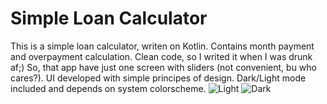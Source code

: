 # Simple Loan Calculator
This is a simple loan calculator, writen on Kotlin. Contains month payment and overpayment calculation. Clean code, so I writed it when I was drunk af;)
So, that app have just one screen with sliders (not convenient, bu who cares?). UI developed with simple principes of design. Dark/Light mode included and depends on system colorscheme.
![Light](https://user-images.githubusercontent.com/96063296/148092234-cc40f3be-a8af-414c-90b3-c81cd8a09968.png)
![Dark](https://user-images.githubusercontent.com/96063296/148092257-3539dee7-e487-4141-bba1-17033cfd414e.png)

